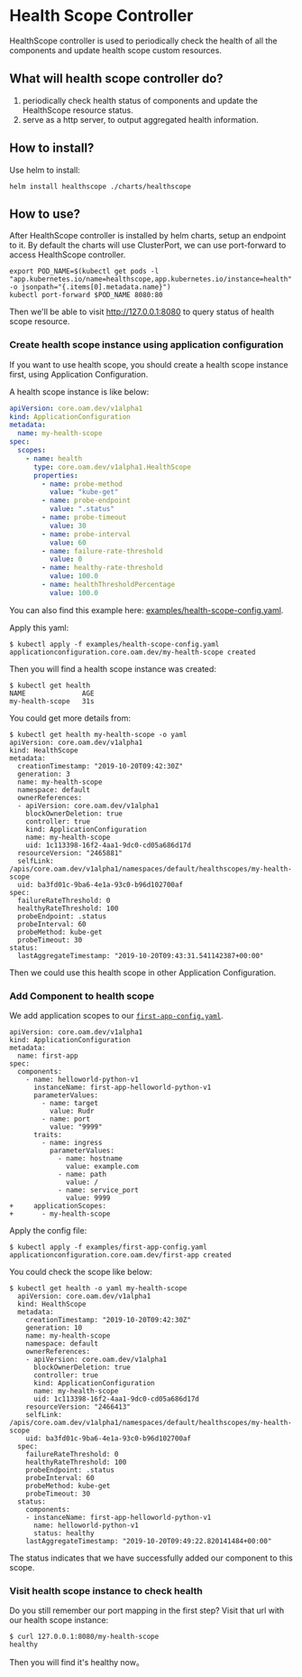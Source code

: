 # Health Scope Controller

HealthScope controller is used to periodically check the health of all the components and update health scope custom resources.

## What will health scope controller do?

1. periodically check health status of components and update the HealthScope resource status.
2. serve as a http server, to output aggregated health information.

## How to install?

Use helm to install:

```shell script
helm install healthscope ./charts/healthscope
```

## How to use?

After HealthScope controller is installed by helm charts, setup an endpoint to it.
By default the charts will use ClusterPort, we can use port-forward to access HealthScope controller.

```shell script
export POD_NAME=$(kubectl get pods -l "app.kubernetes.io/name=healthscope,app.kubernetes.io/instance=health" -o jsonpath="{.items[0].metadata.name}")
kubectl port-forward $POD_NAME 8080:80
```

Then we'll be able to visit http://127.0.0.1:8080 to query status of health scope resource.

### Create health scope instance using application configuration

If you want to use health scope, you should create a health scope instance first, using Application Configuration.

A health scope instance is like below:

```yaml
apiVersion: core.oam.dev/v1alpha1
kind: ApplicationConfiguration
metadata:
  name: my-health-scope
spec:
  scopes:
    - name: health
      type: core.oam.dev/v1alpha1.HealthScope
      properties:
        - name: probe-method
          value: "kube-get"
        - name: probe-endpoint
          value: ".status"
        - name: probe-timeout
          value: 30
        - name: probe-interval
          value: 60
        - name: failure-rate-threshold
          value: 0
        - name: healthy-rate-threshold
          value: 100.0
        - name: healthThresholdPercentage
          value: 100.0
```

You can also find this example here: [examples/health-scope-config.yaml](../examples/health-scope-config.yaml).

Apply this yaml:

```shell script
$ kubectl apply -f examples/health-scope-config.yaml
applicationconfiguration.core.oam.dev/my-health-scope created
```

Then you will find a health scope instance was created:

```shell script
$ kubectl get health
NAME              AGE
my-health-scope   31s
```

You could get more details from:

```shell script
$ kubectl get health my-health-scope -o yaml
apiVersion: core.oam.dev/v1alpha1
kind: HealthScope
metadata:
  creationTimestamp: "2019-10-20T09:42:30Z"
  generation: 3
  name: my-health-scope
  namespace: default
  ownerReferences:
  - apiVersion: core.oam.dev/v1alpha1
    blockOwnerDeletion: true
    controller: true
    kind: ApplicationConfiguration
    name: my-health-scope
    uid: 1c113398-16f2-4aa1-9dc0-cd05a686d17d
  resourceVersion: "2465881"
  selfLink: /apis/core.oam.dev/v1alpha1/namespaces/default/healthscopes/my-health-scope
  uid: ba3fd01c-9ba6-4e1a-93c0-b96d102700af
spec:
  failureRateThreshold: 0
  healthyRateThreshold: 100
  probeEndpoint: .status
  probeInterval: 60
  probeMethod: kube-get
  probeTimeout: 30
status:
  lastAggregateTimestamp: "2019-10-20T09:43:31.541142387+00:00"
```

Then we could use this health scope in other Application Configuration.

### Add Component to health scope

We add application scopes to our [`first-app-config.yaml`](../examples/first-app-config.yaml).

```shell script
apiVersion: core.oam.dev/v1alpha1
kind: ApplicationConfiguration
metadata:
  name: first-app
spec:
  components:
    - name: helloworld-python-v1
      instanceName: first-app-helloworld-python-v1
      parameterValues:
        - name: target
          value: Rudr
        - name: port
          value: "9999"
      traits:
        - name: ingress
          parameterValues:
            - name: hostname
              value: example.com
            - name: path
              value: /
            - name: service_port
              value: 9999
+     applicationScopes:
+       - my-health-scope
```

Apply the config file:

```shell script
$ kubectl apply -f examples/first-app-config.yaml
applicationconfiguration.core.oam.dev/first-app created
```

You could check the scope like below:

```shell script
$ kubectl get health -o yaml my-health-scope
  apiVersion: core.oam.dev/v1alpha1
  kind: HealthScope
  metadata:
    creationTimestamp: "2019-10-20T09:42:30Z"
    generation: 10
    name: my-health-scope
    namespace: default
    ownerReferences:
    - apiVersion: core.oam.dev/v1alpha1
      blockOwnerDeletion: true
      controller: true
      kind: ApplicationConfiguration
      name: my-health-scope
      uid: 1c113398-16f2-4aa1-9dc0-cd05a686d17d
    resourceVersion: "2466413"
    selfLink: /apis/core.oam.dev/v1alpha1/namespaces/default/healthscopes/my-health-scope
    uid: ba3fd01c-9ba6-4e1a-93c0-b96d102700af
  spec:
    failureRateThreshold: 0
    healthyRateThreshold: 100
    probeEndpoint: .status
    probeInterval: 60
    probeMethod: kube-get
    probeTimeout: 30
  status:
    components:
    - instanceName: first-app-helloworld-python-v1
      name: helloworld-python-v1
      status: healthy
    lastAggregateTimestamp: "2019-10-20T09:49:22.820141484+00:00"
```

The status indicates that we have successfully added our component to this scope.

### Visit health scope instance to check health

Do you still remember our port mapping in the first step? Visit that url with our health scope instance:
```
$ curl 127.0.0.1:8080/my-health-scope
healthy
```

Then you will find it's healthy now。